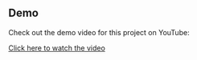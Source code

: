 ## Demo

Check out the demo video for this project on YouTube:

[Click here to watch the video](https://youtu.be/tszepjuEMvM)

